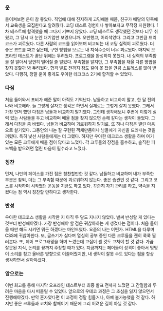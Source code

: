 ### 운
돌이켜보면 운이 참 좋았다. 직업에 대해 진지하게 고민해볼 때쯤, 친구가 배달의 민족에서 교육생을 모집한다고 알려줬다. 코딩 테스트 경험이나 쌓아보자고 무작정 지원했다.
1차 테스트에 합격했을 때 그다지 기쁘지 않았다. 코딩 테스트도 생각했던 것보다 너무 쉬웠고, 그 당시 내 눈엔 대기업만 보였으니까.
오만했고, 어리석었다. 그리고 그만큼 프리 코스가 괴로웠다. 다른 사람의 코드를 읽어보며 비교되는 내 코딩 실력이 괴로웠다. 더 좋은 코드를 짜고 싶은데, 구현 방법을 모르는 내 지식수준이 너무 괴로웠다.
마지막 오프라인 테스트가 끝난 뒤에는 두려웠다. 프로그램을 완성하지 못했다. 내 실력의 부족함을 잘 알아서 당연히 떨어질 줄 알았다. 부족함을 알지만, 그 부족함을 채울 다른 방법을 찾지 못할까 봐 두려웠다. 합격 발표 전까지 잠도 깊이 못 잤을 만큼 스트레스를 많이 받았다.
다행히, 정말 운이 좋게도 우아한 테크코스 2기에 합격할 수 있었다.


### 다짐
처음 들어와서 포비가 해준 말이 아직도 기억난다. 남들하고 비교하지 말고, 한 달 전의 나와 비교해라. 늘 그렇게 살자고 생각은 하면서 실제로는 그렇게 살지 못했다. 그래서 가장 먼저 했던 다짐은 남들과 비교하지 말기였다.
그런데 생각해보니 주변에 이렇게 실력 있는 사람들을 두고 비교하며 배울 점을 찾지 않으면 손해 같다는 생각이 들었다. 그래서 다짐을 좀 바꿨다. 남들과 비교하며 괴로워하지 말기로.
또 하나 다짐은 열린 마음으로 살기였다. 그동안의 나는 잘 구현된 객체만큼이나 남들에게 자신을 드러내는 것을 꺼렸다. 특히 낯선 사람들에게는 더 그랬다.
하지만 우아한 테크코스 생활을 하며 여기 있는 모든 크루에게 배울 점이 많다고 느꼈다. 각 크루들의 장점을 흡수하고, 솔직한 피드백을 받으려면 열린 마음이 필수라고 느꼈다.

### 칭찬
먼저, 나만의 페이스를 가진 점은 칭찬할만한 것 같다. 남들하고 비교하며 내가 부족한 부분은 찾되, 더는 그 부족함 때문에 괴로워하지 않는다. 좋은 습관인 것 같다.
그리고 코스를 시작하며 시작했던 운동을 지금도 하고 있다. 꾸준히 자기 관리를 하고, 약속을 지켰다는 점 역시 칭찬할 만하다고 생각한다.

### 반성
우아한 테크코스 생활을 시작한 지 아직 두 달도 지나지 않았다. 벌써 반성할 게 있다는 것부터 반성해야겠다.
가장 반성해야 할 점은 귀찮아하는 게 생겼다는 점이다. 처음 들어올 때만 해도 시키면 뭐든 하겠다는 마인드였다. 요즘의 나는 어떤가. HTML을 다루며 CSS에 귀찮아한다. 또, 글쓰기가 싫다며 열심히 공부 중인 다른 크루들을 괜히 쿡쿡 찔러본다.
또, 페어 프로그래밍을 하며 느꼈는데 고집이 센 것도 고쳐야 할 것 같다. 가끔 잘못된 지식, 논리를 끝까지 주장할 때가 있다.
지금까지는 페어들이 성격이 좋아서 멍멍이 소리를 참고 올바른 방향으로 이끌어줬지만, 내 생각이 잘못 수도 있다는 점을 항상 생각하면서 살아야겠다.

### 앞으로는
이번 회고를 통해 마지막 오프라인 테스트부터 최종 발표 전까지 느꼈던 그 간절함과 두려운 마음을 다시 떠올릴 수 있었다. 앞으로의 우테코 과정은 그 초심을 잃지 않으면서 진행해야겠다.
만약 혼자였다면 이 과정이 정말 힘들거나, 아예 불가능했을 것 같다. 하지만 좋은 크루들과 코치와 함께이기 때문에 그리 어려운 길이 아닐 것 같다.
